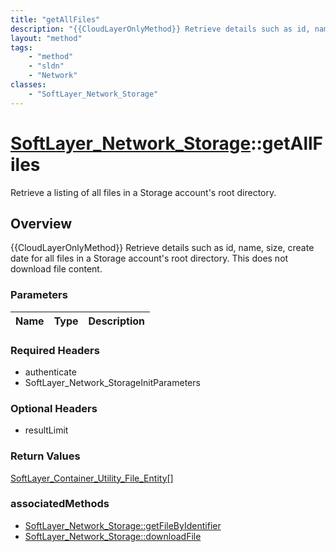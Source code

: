 ```yaml
---
title: "getAllFiles"
description: "{{CloudLayerOnlyMethod}} Retrieve details such as id, name, size, create date for all files in a Storage account's root... "
layout: "method"
tags:
    - "method"
    - "sldn"
    - "Network"
classes:
    - "SoftLayer_Network_Storage"
---
```

# [SoftLayer_Network_Storage](/reference/services/SoftLayer_Network_Storage)::getAllFiles

Retrieve a listing of all files in a Storage account's root directory.


## Overview 
{{CloudLayerOnlyMethod}} Retrieve details such as id, name, size, create date for all files in a Storage account's root directory. This does not download file content. 

### Parameters 
|Name | Type | Description |
| --- | --- | --- |


### Required Headers
* authenticate
* SoftLayer_Network_StorageInitParameters

### Optional Headers
* resultLimit

### Return Values
<a href='/reference/datatypes/SoftLayer_Container_Utility_File_Entity'>SoftLayer_Container_Utility_File_Entity[] </a>


### associatedMethods

*  [SoftLayer_Network_Storage::getFileByIdentifier](/reference/services/SoftLayer_Network_Storage/getFileByIdentifier )
*  [SoftLayer_Network_Storage::downloadFile](/reference/services/SoftLayer_Network_Storage/downloadFile )

